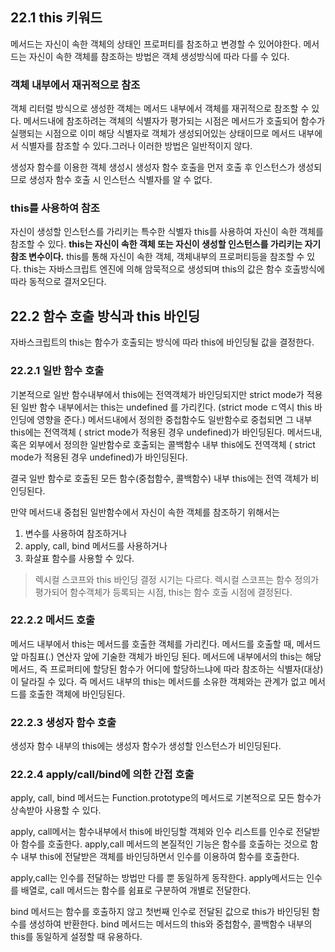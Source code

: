 ## 22.1 this 키워드

메서드는 자신이 속한 객체의 상태인 프로퍼티를 참조하고 변경할 수 있어야한다.
메서드는 자신이 속한 객체를 참조하는 방법은 객체 생성방식에 따라 다를 수 있다.

### 객체 내부에서 재귀적으로 참조

객체 리터럴 방식으로 생성한 객체는 메서드 내부에서 객체를 재귀적으로 참조할 수 있다. 메서드내에 참조하려는 객체의 식별자가 평가되는 시점은 메서드가 호출되어 함수가 실행되는 시점으로 이미 해당 식별자로 객체가 생성되어있는 상태이므로 메서드 내부에서 식별자를 참조할 수 있다.그러나 이러한 방법은 일반적이지 않다.

생성자 함수를 이용한 객체 생성시 생성자 함수 호출을 먼저 호출 후 인스턴스가 생성되므로 생성자 함수 호출 시 인스턴스 식별자를 알 수 없다.

### this를 사용하여 참조

자신이 생성할 인스턴스를 가리키는 특수한 식별자 this를 사용하여 자신이 속한 객체를 참조할 수 있다.
**this는 자신이 속한 객체 또는 자신이 생성할 인스턴스를 가리키는 자기 참조 변수이다.** this를 통해 자신이 속한 객체, 객체내부의 프로퍼티등을 참조할 수 있다.
this는 자바스크립트 엔진에 의해 암묵적으로 생성되며 this의 값은 함수 호출방식에 따라 동적으로 결저오딘다.

## 22.2 함수 호출 방식과 this 바인딩

자바스크립트의 this는 함수가 호출되는 방식에 따라 this에 바인딩될 값을 결정한다.

### 22.2.1 일반 함수 호출

기본적으로 일반 함수내부에서 this에는 전역객체가 바인딩되지만 strict mode가 적용된 일반 함수 내부에서는 this는 undefined 를 가리킨다. (strict mode ㄷ역시 this 바인딩에 영향을 준다.)
메서드내에서 정의한 중첩함수도 일반함수로 중첩되면 그 내부 this에는 전역객체 ( strict mode가 적용된 경우 undefined)가 바인딩된다.
메서드내, 혹은 외부에서 정의한 일반함수로 호출되는 콜백함수 내부 this에도 전역객체 ( strict mode가 적용된 경우 undefined)가 바인딩된다.

결국 일반 함수로 호출된 모든 함수(중첩함수, 콜백함수) 내부 this에는 전역 객체가 비인딩된다.

만약 메서드내 중첩된 일반함수에서 자신이 속한 객체를 참조하기 위해서는

1.  변수를 사용하여 참조하거나
2.  apply, call, bind 메서드를 사용하거나
3.  화살표 함수를 사용할 수 있다.

> 렉시컬 스코프와 this 바인딩 결정 시기는 다르다. 렉시컬 스코프는 함수 정의가 평가되어 함수객체가 등록되는 시점, this는 함수 호출 시점에 결정된다.

### 22.2.2 메서드 호출

메서드 내부에서 this는 메서드를 호출한 객체를 가리킨다. 메서드를 호출할 때, 메서드 앞 마침표(.) 연산자 앞에 기술한 객체가 바인딩 된다.
메서드에 내부에서의 this는 해당 메서드, 즉 프로퍼티에 할당된 함수가 어디에 할당하느냐에 따라 참조하는 식별자(대상)이 달라질 수 있다. 즉 메서드 내부의 this는 메서드를 소유한 객체와는 관계가 없고 메서드를 호출한 객체에 바인딩된다.

### 22.2.3 생성자 함수 호출

생성자 함수 내부의 this에는 생성자 함수가 생성할 인스턴스가 비인딩된다.

### 22.2.4 apply/call/bind에 의한 간접 호출

apply, call, bind 메서드는 Function.prototype의 메서드로 기본적으로 모든 함수가 상속받아 사용할 수 있다.

apply, call메서는 함수내부에서 this에 바인딩할 객체와 인수 리스트를 인수로 전달받아 함수를 호출한다.
apply,call 메서드의 본질적인 기능은 함수를 호출하는 것으로 함수 내부 this에 전달받은 객체를 바인딩하면서 인수를 이용하여 함수를 호출한다.

apply,call는 인수를 전달하는 방법만 다를 뿐 동일하게 동작한다.
apply메서드는 인수를 배열로, call 메서드는 함수를 쉼표로 구분하여 개별로 전달한다.

bind 메서드는 함수를 호출하지 않고 첫번째 인수로 전달된 값으로 this가 바인딩된 함수를 생성하여 반환한다.
bind 메서드는 메서드의 this와 중첩함수, 콜백함수 내부의 this를 동일하게 설정할 때 유용하다.
